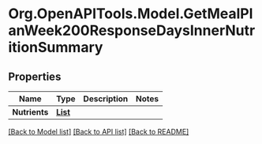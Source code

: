 # Org.OpenAPITools.Model.GetMealPlanWeek200ResponseDaysInnerNutritionSummary

## Properties

Name | Type | Description | Notes
------------ | ------------- | ------------- | -------------
**Nutrients** | [**List<GetMealPlanWeek200ResponseDaysInnerNutritionSummaryNutrientsInner>**](GetMealPlanWeek200ResponseDaysInnerNutritionSummaryNutrientsInner.md) |  | 

[[Back to Model list]](../README.md#documentation-for-models) [[Back to API list]](../README.md#documentation-for-api-endpoints) [[Back to README]](../README.md)

